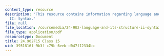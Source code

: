 ```yaml
---
content_type: resource
description: 'This resource contains information regarding language and its structure
  II: Syntax.'
file: null
file_location: /coursemedia/24-902-language-and-its-structure-ii-syntax-fall-2015/3951816f9b3fc79b6eebd047f12334bc_MIT24_902F15_Class15.pdf
file_type: application/pdf
resourcetype: Document
title: 24.902F15 Class 15
uid: 3951816f-9b3f-c79b-6eeb-d047f12334bc
---
```

